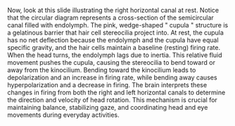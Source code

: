 Now, look at this slide illustrating the right horizontal canal at rest. Notice that the circular diagram represents a cross-section of the semicircular canal filled with endolymph. The pink, wedge-shaped " cupula " structure is a gelatinous barrier that hair cell stereocilia project into. At rest, the cupula has no net deflection because the endolymph and the cupula have equal specific gravity, and the hair cells maintain a baseline (resting) firing rate. 
When the head turns, the endolymph lags due to inertia. This relative fluid movement pushes the cupula, causing the stereocilia to bend toward or away from the kinocilium. Bending toward the kinocilium leads to depolarization and an increase in firing rate, while bending away causes hyperpolarization and a decrease in firing. 
The brain interprets these changes in firing from both the right and left horizontal canals to determine the direction and velocity of head rotation. This mechanism is crucial for maintaining balance, stabilizing gaze, and coordinating head and eye movements during everyday activities.